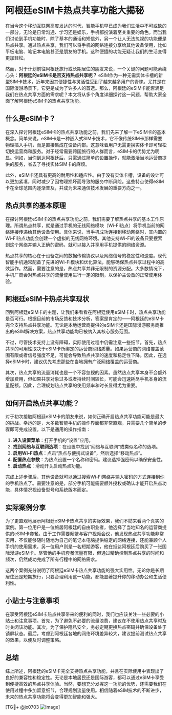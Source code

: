 # 阿根廷eSIM卡热点共享功能大揭秘

在当今这个移动互联网高度发达的时代，智能手机早已成为我们生活中不可或缺的一部分。无论是日常沟通、学习还是娱乐，手机都扮演着至关重要的角色。而当我们讨论到手机功能时，除了基本的通话和短信外，另一个让人无法忽视的功能便是热点共享。通过热点共享，我们可以将手机的网络连接分享给其他设备使用，比如平板电脑、笔记本电脑甚至是朋友的手机。这种便捷的功能无疑让我们的生活变得更加轻松。

然而，对于计划前往阿根廷旅行或长期居住的朋友来说，一个关键的问题可能萦绕心头：**阿根廷的eSIM卡是否支持热点共享呢？** eSIM作为一种无需实体卡槽的新型SIM卡技术，近年来因其便捷性与灵活性受到了越来越多用户的青睐。尤其是在国际漫游场景下，它更是成为了许多人的首选。那么，阿根廷的eSIM卡能否满足我们在热点共享方面的需求呢？本文将从多个角度详细探讨这一问题，帮助大家全面了解阿根廷eSIM卡的热点共享功能。

## 什么是eSIM卡？

在深入探讨阿根廷eSIM卡的热点共享功能之前，我们先来了解一下eSIM卡的基本概念。简单来说，eSIM卡是一种嵌入式SIM卡技术，它不像传统SIM卡那样需要物理插入手机，而是直接集成在设备内部。这意味着用户无需更换实体卡即可轻松切换运营商和服务。对于经常需要跨国旅行的人群而言，eSIM卡的优势尤为明显。例如，当你到达阿根廷后，只需通过简单的设置操作，就能激活当地运营商提供的服务，省去了寻找实体SIM卡的麻烦。

此外，eSIM卡还具有更高的耐用性和适应性。由于没有实体卡槽，设备的设计可以更加紧凑，同时减少了因物理损坏而导致的服务中断风险。这些特点使得eSIM卡在全球范围内逐渐普及，并成为未来通信技术发展的重要方向之一。

## 热点共享的基本原理

在探讨阿根廷eSIM卡的热点共享功能之前，我们需要了解热点共享的基本工作原理。所谓热点共享，就是通过手机的无线网络模块（Wi-Fi热点）将手机当前的网络连接传递给其他设备使用。具体来说，当手机成功连接到移动网络时，其内置的Wi-Fi热点功能会创建一个虚拟的无线网络环境。其他支持Wi-Fi的设备只要搜索到这个网络并输入正确的密码，就可以接入并享用手机提供的网络资源。

热点共享的核心在于设备之间的数据传输协议以及网络信号的稳定性和速度。现代智能手机通常配备了先进的Wi-Fi模块和优化算法，能够确保热点共享过程中的高效运作。然而，需要注意的是，热点共享并非无限制的资源分配。大多数情况下，手机厂商会对热点共享的流量使用进行一定的限制，以保护主设备的正常使用体验。

## 阿根廷eSIM卡热点共享现状

回到阿根廷eSIM卡的主题，让我们来看看在阿根廷使用eSIM卡时，热点共享功能是否可行。根据目前的市场反馈和技术分析，答案是肯定的——阿根廷的eSIM卡完全支持热点共享功能。无论是本地运营商提供的eSIM卡还是国际漫游服务商推出的eSIM解决方案，热点共享功能均已被纳入其核心服务范围。

不过，尽管技术支持上没有障碍，实际使用过程中仍需注意一些细节。首先，热点共享的可用性取决于eSIM卡所绑定的运营商网络质量。如果运营商的网络覆盖范围有限或者信号强度不足，可能会导致热点共享的速度和稳定性下降。因此，在选择eSIM卡时，建议优先考虑那些在当地拥有广泛网络覆盖的运营商。

其次，热点共享的流量消耗也是一个不容忽视的因素。虽然热点共享本身不会额外增加费用，但如果共享对象过多或者持续时间较长，可能会迅速耗尽手机本身的流量配额。因此，合理规划热点共享的使用频率和时长显得尤为重要。

## 如何开启热点共享功能？

对于初次接触阿根廷eSIM卡的朋友来说，如何正确开启热点共享功能可能是最大的挑战。幸运的是，大多数智能手机的操作界面都非常直观，只需要几个简单的步骤即可完成设置。以下是通用的操作指南：

1. **进入设置菜单**：打开手机的“设置”应用。
2. **找到网络与互联网选项**：在设置中找到“网络与互联网”或类似名称的选项。
3. **启用Wi-Fi热点**：点击“热点与便携式设备”，然后选择“移动热点”。
4. **配置热点参数**：为热点设置一个名称和密码。建议选择强密码以确保安全性。
5. **启动热点**：滑动开关启动热点功能。

完成上述步骤后，其他设备就可以通过搜索Wi-Fi网络并输入密码的方式连接到你的手机热点了。需要注意的是，部分手机可能需要额外授权或确认才能开启热点功能，具体情况视设备型号和系统版本而定。

## 实际案例分享

为了更直观地展示阿根廷eSIM卡热点共享的实际效果，我们不妨来看两个真实的案例。第一位用户是一位旅居阿根廷的自由职业者，他选择了当地知名的运营商提供的eSIM卡套餐。由于工作需要频繁与客户视频会议，他发现热点共享功能非常实用，不仅能够随时随地为自己的笔记本电脑提供稳定的网络连接，还能兼顾个人手机的使用需求。另一位用户则是一名短期游客，他在抵达阿根廷后购买了一张国际漫游eSIM卡。尽管他的手机套餐流量有限，但通过精确控制热点共享的时间和频次，仍然成功完成了所有行程中的网络需求。

这两个案例充分说明了阿根廷eSIM卡热点共享功能的强大实用性。无论你是长期居住还是短期旅行，只要合理利用这一功能，都能显著提升你的移动办公和生活便利性。

## 小贴士与注意事项

在享受阿根廷eSIM卡热点共享带来的便利的同时，我们也应该关注一些必要的小贴士和注意事项。首先，为了避免不必要的流量浪费，建议在不使用热点共享时及时关闭该功能。其次，为了保护隐私安全，务必定期更换热点密码并确保设备处于锁屏状态。最后，考虑到阿根廷各地的网络环境差异较大，建议提前测试热点共享的效果，以便及时调整策略。

## 总结

综上所述，阿根廷的eSIM卡完全支持热点共享功能，并且在实际使用中表现出了良好的兼容性和稳定性。无论是本地居民还是国际游客，都可以通过eSIM卡享受到便捷高效的热点共享体验。当然，要想充分发挥这一功能的优势，还需要我们在使用过程中多加留意细节，合理规划流量使用。相信随着eSIM技术的不断进步，未来的热点共享功能将会变得更加智能和强大。

[TG💪+ @jx0703 ![Image](https://github.com/user-attachments/assets/dbca1d08-cadb-493c-b0ec-ad6f7a83f270)]